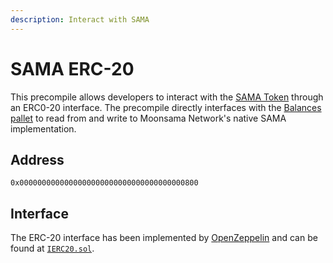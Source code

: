 ```yaml
---
description: Interact with SAMA
---
```


# SAMA ERC-20

This precompile allows developers to interact with the [SAMA Token](/docs/about-sama) through an ERC0-20
interface. The precompile directly interfaces with the 
[Balances pallet](https://paritytech.github.io/substrate/master/pallet_balances/index.html) to read from and write to 
Moonsama Network's native SAMA implementation.

## Address

`0x0000000000000000000000000000000000000800`

## Interface

The ERC-20 interface has been implemented by [OpenZeppelin](https://www.openzeppelin.com/) and can be found at 
[`IERC20.sol`](https://github.com/OpenZeppelin/openzeppelin-contracts/blob/master/contracts/token/ERC20/IERC20.sol).
